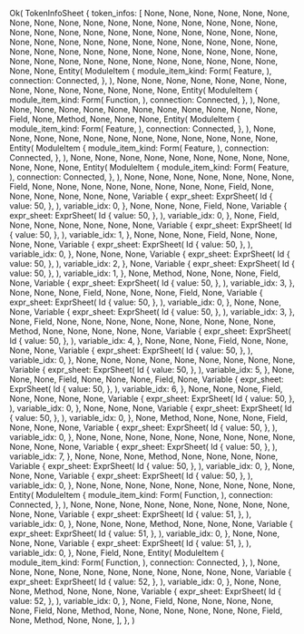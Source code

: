 Ok(
    TokenInfoSheet {
        token_infos: [
            None,
            None,
            None,
            None,
            None,
            None,
            None,
            None,
            None,
            None,
            None,
            None,
            None,
            None,
            None,
            None,
            None,
            None,
            None,
            None,
            None,
            None,
            None,
            None,
            None,
            None,
            None,
            None,
            None,
            None,
            None,
            None,
            None,
            None,
            None,
            None,
            None,
            None,
            None,
            None,
            None,
            None,
            None,
            None,
            None,
            None,
            None,
            None,
            None,
            None,
            None,
            None,
            None,
            None,
            None,
            None,
            None,
            None,
            None,
            None,
            None,
            None,
            None,
            Entity(
                ModuleItem {
                    module_item_kind: Form(
                        Feature,
                    ),
                    connection: Connected,
                },
            ),
            None,
            None,
            None,
            None,
            None,
            None,
            None,
            None,
            None,
            None,
            None,
            None,
            None,
            None,
            Entity(
                ModuleItem {
                    module_item_kind: Form(
                        Function,
                    ),
                    connection: Connected,
                },
            ),
            None,
            None,
            None,
            None,
            None,
            None,
            None,
            None,
            None,
            None,
            None,
            None,
            Field,
            None,
            Method,
            None,
            None,
            None,
            Entity(
                ModuleItem {
                    module_item_kind: Form(
                        Feature,
                    ),
                    connection: Connected,
                },
            ),
            None,
            None,
            None,
            None,
            None,
            None,
            None,
            None,
            None,
            None,
            None,
            None,
            Entity(
                ModuleItem {
                    module_item_kind: Form(
                        Feature,
                    ),
                    connection: Connected,
                },
            ),
            None,
            None,
            None,
            None,
            None,
            None,
            None,
            None,
            None,
            None,
            None,
            None,
            Entity(
                ModuleItem {
                    module_item_kind: Form(
                        Feature,
                    ),
                    connection: Connected,
                },
            ),
            None,
            None,
            None,
            None,
            None,
            None,
            None,
            Field,
            None,
            None,
            None,
            None,
            None,
            None,
            None,
            None,
            Field,
            None,
            None,
            None,
            None,
            None,
            None,
            Variable {
                expr_sheet: ExprSheet(
                    Id {
                        value: 50,
                    },
                ),
                variable_idx: 0,
            },
            None,
            None,
            None,
            Field,
            None,
            Variable {
                expr_sheet: ExprSheet(
                    Id {
                        value: 50,
                    },
                ),
                variable_idx: 0,
            },
            None,
            Field,
            None,
            None,
            None,
            None,
            None,
            None,
            Variable {
                expr_sheet: ExprSheet(
                    Id {
                        value: 50,
                    },
                ),
                variable_idx: 1,
            },
            None,
            None,
            None,
            Field,
            None,
            None,
            None,
            None,
            Variable {
                expr_sheet: ExprSheet(
                    Id {
                        value: 50,
                    },
                ),
                variable_idx: 0,
            },
            None,
            None,
            None,
            Variable {
                expr_sheet: ExprSheet(
                    Id {
                        value: 50,
                    },
                ),
                variable_idx: 2,
            },
            None,
            Variable {
                expr_sheet: ExprSheet(
                    Id {
                        value: 50,
                    },
                ),
                variable_idx: 1,
            },
            None,
            Method,
            None,
            None,
            None,
            Field,
            None,
            Variable {
                expr_sheet: ExprSheet(
                    Id {
                        value: 50,
                    },
                ),
                variable_idx: 3,
            },
            None,
            None,
            None,
            Field,
            None,
            None,
            None,
            Field,
            None,
            Variable {
                expr_sheet: ExprSheet(
                    Id {
                        value: 50,
                    },
                ),
                variable_idx: 0,
            },
            None,
            None,
            None,
            Variable {
                expr_sheet: ExprSheet(
                    Id {
                        value: 50,
                    },
                ),
                variable_idx: 3,
            },
            None,
            Field,
            None,
            None,
            None,
            None,
            None,
            None,
            None,
            None,
            None,
            Method,
            None,
            None,
            None,
            None,
            None,
            Variable {
                expr_sheet: ExprSheet(
                    Id {
                        value: 50,
                    },
                ),
                variable_idx: 4,
            },
            None,
            None,
            None,
            Field,
            None,
            None,
            None,
            None,
            Variable {
                expr_sheet: ExprSheet(
                    Id {
                        value: 50,
                    },
                ),
                variable_idx: 0,
            },
            None,
            None,
            None,
            None,
            None,
            None,
            None,
            None,
            None,
            Variable {
                expr_sheet: ExprSheet(
                    Id {
                        value: 50,
                    },
                ),
                variable_idx: 5,
            },
            None,
            None,
            None,
            Field,
            None,
            None,
            None,
            Field,
            None,
            Variable {
                expr_sheet: ExprSheet(
                    Id {
                        value: 50,
                    },
                ),
                variable_idx: 6,
            },
            None,
            None,
            None,
            Field,
            None,
            None,
            None,
            None,
            Variable {
                expr_sheet: ExprSheet(
                    Id {
                        value: 50,
                    },
                ),
                variable_idx: 0,
            },
            None,
            None,
            None,
            Variable {
                expr_sheet: ExprSheet(
                    Id {
                        value: 50,
                    },
                ),
                variable_idx: 0,
            },
            None,
            Method,
            None,
            None,
            None,
            Field,
            None,
            None,
            None,
            Variable {
                expr_sheet: ExprSheet(
                    Id {
                        value: 50,
                    },
                ),
                variable_idx: 0,
            },
            None,
            None,
            None,
            None,
            None,
            None,
            None,
            None,
            None,
            None,
            None,
            None,
            Variable {
                expr_sheet: ExprSheet(
                    Id {
                        value: 50,
                    },
                ),
                variable_idx: 7,
            },
            None,
            None,
            None,
            Method,
            None,
            None,
            None,
            None,
            Variable {
                expr_sheet: ExprSheet(
                    Id {
                        value: 50,
                    },
                ),
                variable_idx: 0,
            },
            None,
            None,
            None,
            Variable {
                expr_sheet: ExprSheet(
                    Id {
                        value: 50,
                    },
                ),
                variable_idx: 0,
            },
            None,
            None,
            None,
            None,
            None,
            None,
            None,
            None,
            None,
            Entity(
                ModuleItem {
                    module_item_kind: Form(
                        Function,
                    ),
                    connection: Connected,
                },
            ),
            None,
            None,
            None,
            None,
            None,
            None,
            None,
            None,
            None,
            None,
            None,
            Variable {
                expr_sheet: ExprSheet(
                    Id {
                        value: 51,
                    },
                ),
                variable_idx: 0,
            },
            None,
            None,
            None,
            Method,
            None,
            None,
            None,
            Variable {
                expr_sheet: ExprSheet(
                    Id {
                        value: 51,
                    },
                ),
                variable_idx: 0,
            },
            None,
            None,
            None,
            None,
            Variable {
                expr_sheet: ExprSheet(
                    Id {
                        value: 51,
                    },
                ),
                variable_idx: 0,
            },
            None,
            Field,
            None,
            Entity(
                ModuleItem {
                    module_item_kind: Form(
                        Function,
                    ),
                    connection: Connected,
                },
            ),
            None,
            None,
            None,
            None,
            None,
            None,
            None,
            None,
            None,
            None,
            None,
            Variable {
                expr_sheet: ExprSheet(
                    Id {
                        value: 52,
                    },
                ),
                variable_idx: 0,
            },
            None,
            None,
            None,
            Method,
            None,
            None,
            None,
            Variable {
                expr_sheet: ExprSheet(
                    Id {
                        value: 52,
                    },
                ),
                variable_idx: 0,
            },
            None,
            Field,
            None,
            None,
            None,
            None,
            None,
            Field,
            None,
            Method,
            None,
            None,
            None,
            None,
            None,
            None,
            Field,
            None,
            Method,
            None,
            None,
        ],
    },
)